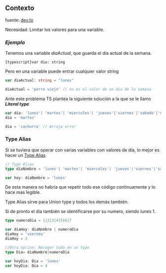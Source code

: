 
## Contexto

fuente: [dev.to](https://dev.to/duxtech/fundamentos-de-typescript-8-tipos-literales-168i)

Necesidad: Limitar los valores para una variable.

### _Ejemplo_

Tenemos una variable _diaActual_, que guarda el día actual de la semana.

`{typescript}var dia: string`

Pero en una variable puede entrar cualquier valor string

```typescript title="Cualquier valor"
var diaActual: string = "lunes"

diaActual = 'perro viejo' // no es el valor de un dia de la semana
```

Ante este problema TS plantea la siguiente solución a la que se le llamo ***Literal type*** 

```typescript title="Literal Type"
var dia: 'lunes'| 'martes'| 'miercoles'| 'jueves'|'viernes'|'sabado'|'domingo'
dia = 'martes'

dia = 'cachorra' // Arroja error
```

### Type Alias

Si se tuviera que operar con varias variables con valores de día, lo mejor es hacer un [Type Alias](https://dev.to/duxtech/fundamentos-de-typescript-7-union-de-tipos-y-type-alias-4o5e) 

```typescript title="Type Alias"
// Type Alias
type diaNombre = 'lunes'| 'martes'| 'miercoles'| 'jueves'|'viernes'|'sabado'|'domingo'

var hoy: diaNombre = 'lunes'
```

De esta manera no habría que repetir todo ese código continuamente y lo hace mas legible.

Type Alias sirve para Union type y todos los demás también.

Si de pronto el día también se identificarse por su numero, siendo lunes 1.

```typescript title="Numero y Nombre del dia"
type numeroDia = 1|2|3|4|5|6|7

var diaHoy: diaNombre | numeroDia
diaHoy = 'viernes'
diaHoy = 3

//Otra opcion: Recoger todo en un type
type Dia= diaNombre|numeroDia

var hoyDia: Dia = 'lunes'
var hoyDia: Dia = 4
```






